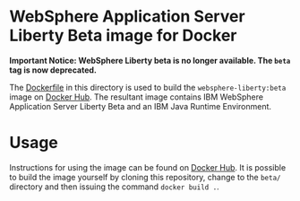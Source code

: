 # WebSphere Application Server Liberty Beta image for Docker

**Important Notice: WebSphere Liberty beta is no longer available. The `beta` tag is now deprecated.** 

The [Dockerfile](Dockerfile) in this directory is used to build the `websphere-liberty:beta` image on [Docker Hub](https://registry.hub.docker.com/_/websphere-liberty/). The resultant image contains IBM WebSphere Application Server Liberty Beta and an IBM Java Runtime Environment.

# Usage

Instructions for using the image can be found on [Docker Hub](https://registry.hub.docker.com/_/websphere-liberty/). It is possible to build the image yourself by cloning this repository, change to the `beta/` directory and then issuing the command `docker build .`.
